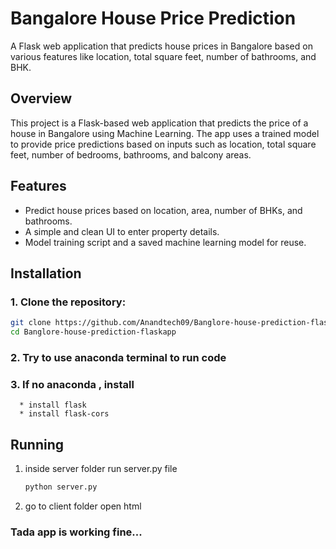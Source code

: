 # Bangalore House Price Prediction

A Flask web application that predicts house prices in Bangalore based on various features like location, total square feet, number of bathrooms, and BHK.

## Overview
This project is a Flask-based web application that predicts the price of a house in Bangalore using Machine Learning. The app uses a trained model to provide price predictions based on inputs such as location, total square feet, number of bedrooms, bathrooms, and balcony areas.

## Features
- Predict house prices based on location, area, number of BHKs, and bathrooms.
- A simple and clean UI to enter property details.
- Model training script and a saved machine learning model for reuse.

## Installation

### 1. Clone the repository:
```bash
git clone https://github.com/Anandtech09/Banglore-house-prediction-flaskapp.git
cd Banglore-house-prediction-flaskapp
```
### 2. Try to use anaconda terminal to run code
### 3. If no anaconda , install
      * install flask
      * install flask-cors

## Running
1. inside server folder run server.py file
   ```bash
   python server.py
   ```
3. go to client folder open html

### Tada app is working fine...
